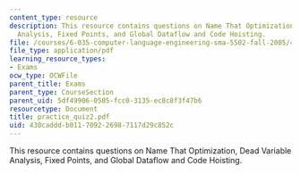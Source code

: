 ```yaml
---
content_type: resource
description: This resource contains questions on Name That Optimization, Dead Variable
  Analysis, Fixed Points, and Global Dataflow and Code Hoisting.
file: /courses/6-035-computer-language-engineering-sma-5502-fall-2005/430cadddb011709226987117d29c852c_practice_quiz2.pdf
file_type: application/pdf
learning_resource_types:
- Exams
ocw_type: OCWFile
parent_title: Exams
parent_type: CourseSection
parent_uid: 5df49906-0505-fcc0-3135-ec8c8f3f47b6
resourcetype: Document
title: practice_quiz2.pdf
uid: 430caddd-b011-7092-2698-7117d29c852c
---
```

This resource contains questions on Name That Optimization, Dead Variable Analysis, Fixed Points, and Global Dataflow and Code Hoisting.